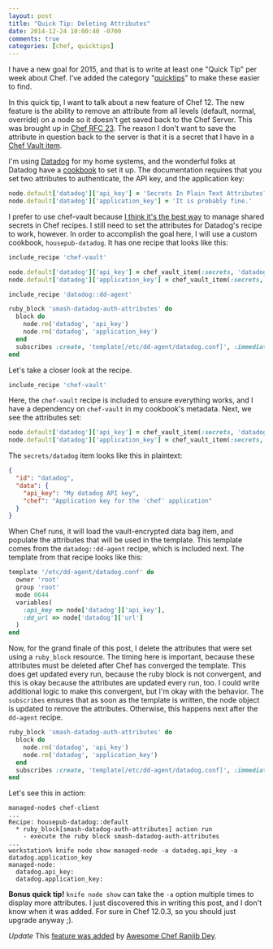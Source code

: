 ```yaml
---
layout: post
title: "Quick Tip: Deleting Attributes"
date: 2014-12-24 10:00:40 -0700
comments: true
categories: [chef, quicktips]
---
```


I have a new goal for 2015, and that is to write at least one "Quick Tip" per week about Chef. I've added the category "[quicktips](/blog/categories/quicktips)" to make these easier to find.

In this quick tip, I want to talk about a new feature of Chef 12. The new feature is the ability to remove an attribute from all levels (default, normal, override) on a node so it doesn't get saved back to the Chef Server. This was brought up in [Chef RFC 23](https://github.com/opscode/chef-rfc/blob/master/rfc023-chef-12-attributes-changes.md#global-level-removals). The reason I don't want to save the attribute in question back to the server is that it is a secret that I have in a [Chef Vault item](https://github.com/Nordstrom/chef-vault).

I'm using [Datadog](https://www.datadoghq.com) for my home systems, and the wonderful folks at Datadog have a [cookbook](https://supermarket.chef.io/cookbooks/datadog) to set it up. The documentation requires that you set two attributes to authenticate, the API key, and the application key:

```ruby
node.default['datadog']['api_key'] = 'Secrets In Plain Text Attributes??'
node.default['datadog']['application_key'] = 'It is probably fine.'
```

I prefer to use chef-vault because [I think it's the best way](https://jtimberman.housepub.org/blog/2013/09/10/managing-secrets-with-chef-vault/) to manage shared secrets in Chef recipes. I still need to set the attributes for Datadog's recipe to work, however. In order to accomplish the goal here, I will use a custom cookbook, `housepub-datadog`. It has one recipe that looks like this:

```ruby
include_recipe 'chef-vault'

node.default['datadog']['api_key'] = chef_vault_item(:secrets, 'datadog')['data']['api_key']
node.default['datadog']['application_key'] = chef_vault_item(:secrets, 'datadog')['data']['chef']

include_recipe 'datadog::dd-agent'

ruby_block 'smash-datadog-auth-attributes' do
  block do
    node.rm('datadog', 'api_key')
    node.rm('datadog', 'application_key')
  end
  subscribes :create, 'template[/etc/dd-agent/datadog.conf]', :immediately
end
```

Let's take a closer look at the recipe.

```ruby
include_recipe 'chef-vault'
```

Here, the `chef-vault` recipe is included to ensure everything works, and I have a dependency on `chef-vault` in my cookbook's metadata. Next, we see the attributes set:

```ruby
node.default['datadog']['api_key'] = chef_vault_item(:secrets, 'datadog')['data']['api_key']
node.default['datadog']['application_key'] = chef_vault_item(:secrets, 'datadog')['data']['chef']
```

The `secrets/datadog` item looks like this in plaintext:

```json
{
  "id": "datadog",
  "data": {
    "api_key": "My datadog API key",
    "chef": "Application key for the 'chef' application"
  }
}
```

When Chef runs, it will load the vault-encrypted data bag item, and populate the attributes that will be used in the template. This template comes from the `datadog::dd-agent` recipe, which is included next. The template from that recipe looks like this:

```ruby
template '/etc/dd-agent/datadog.conf' do
  owner 'root'
  group 'root'
  mode 0644
  variables(
    :api_key => node['datadog']['api_key'],
    :dd_url => node['datadog']['url']
  )
end
```

Now, for the grand finale of this post, I delete the attributes that were set using a `ruby_block` resource. The timing here is important, because these attributes must be deleted after Chef has converged the template. This does get updated every run, because the ruby block is not convergent, and this is okay because the attributes are updated every run, too. I could write additional logic to make this convergent, but I'm okay with the behavior. The `subscribes` ensures that as soon as the template is written, the node object is updated to remove the attributes. Otherwise, this happens next after the `dd-agent` recipe.

```ruby
ruby_block 'smash-datadog-auth-attributes' do
  block do
    node.rm('datadog', 'api_key')
    node.rm('datadog', 'application_key')
  end
  subscribes :create, 'template[/etc/dd-agent/datadog.conf]', :immediately
end
```

Let's see this in action:

```
managed-node$ chef-client
...
Recipe: housepub-datadog::default
  * ruby_block[smash-datadog-auth-attributes] action run
    - execute the ruby block smash-datadog-auth-attributes
...
workstation% knife node show managed-node -a datadog.api_key -a datadog.application_key
managed-node:
  datadog.api_key:
  datadog.application_key:
```

**Bonus quick tip!** `knife node show` can take the `-a` option multiple times to display more attributes. I just discovered this in writing this post, and I don't know when it was added. For sure in Chef 12.0.3, so you should just upgrade anyway ;).

*Update* This [feature was added](https://github.com/opscode/chef/commit/4133160972a9972a9a062579504faa40eaa4c8db) by [Awesome Chef Ranjib Dey](https://twitter.com/RanjibDey).
